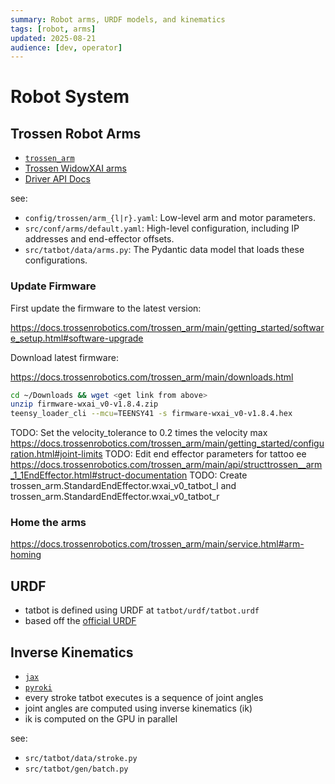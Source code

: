 ```yaml
---
summary: Robot arms, URDF models, and kinematics
tags: [robot, arms]
updated: 2025-08-21
audience: [dev, operator]
---
```


# Robot System

## Trossen Robot Arms

- [`trossen_arm`](https://github.com/TrossenRobotics/trossen_arm)
- [Trossen WidowXAI arms](https://docs.trossenrobotics.com/trossen_arm/main/specifications.html)
- [Driver API Docs](https://docs.trossenrobotics.com/trossen_arm/main/api/library_root.html#)

see:

- `config/trossen/arm_{l|r}.yaml`: Low-level arm and motor parameters.
- `src/conf/arms/default.yaml`: High-level configuration, including IP addresses and end-effector offsets.
- `src/tatbot/data/arms.py`: The Pydantic data model that loads these configurations.

### Update Firmware

First update the firmware to the latest version:

https://docs.trossenrobotics.com/trossen_arm/main/getting_started/software_setup.html#software-upgrade

Download latest firmware:

https://docs.trossenrobotics.com/trossen_arm/main/downloads.html

```bash
cd ~/Downloads && wget <get link from above>
unzip firmware-wxai_v0-v1.8.4.zip
teensy_loader_cli --mcu=TEENSY41 -s firmware-wxai_v0-v1.8.4.hex
```

TODO: Set the velocity_tolerance to 0.2 times the velocity max
https://docs.trossenrobotics.com/trossen_arm/main/getting_started/configuration.html#joint-limits
TODO: Edit end effector parameters for tattoo ee
https://docs.trossenrobotics.com/trossen_arm/main/api/structtrossen__arm_1_1EndEffector.html#struct-documentation
TODO: Create trossen_arm.StandardEndEffector.wxai_v0_tatbot_l and trossen_arm.StandardEndEffector.wxai_v0_tatbot_r

### Home the arms

https://docs.trossenrobotics.com/trossen_arm/main/service.html#arm-homing

## URDF

- tatbot is defined using URDF at `tatbot/urdf/tatbot.urdf`
- based off the [official URDF](https://github.com/TrossenRobotics/trossen_arm_description)

## Inverse Kinematics

- [`jax`](https://github.com/jax-ml/jax)
- [`pyroki`](https://github.com/chungmin99/pyroki)
- every stroke tatbot executes is a sequence of joint angles
- joint angles are computed using inverse kinematics (ik)
- ik is computed on the GPU in parallel

see:

- `src/tatbot/data/stroke.py`
- `src/tatbot/gen/batch.py`
